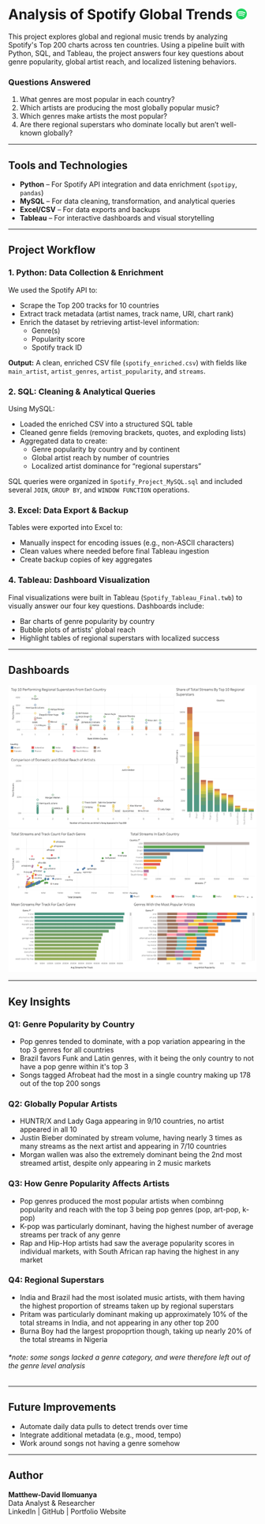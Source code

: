 # Analysis of Spotify Global Trends <img src="assets/Spotify-Icon-Logo.wine.png" alt="Spotify Banner" width="22">
This project explores global and regional music trends by analyzing Spotify's Top 200 charts across ten countries. Using a pipeline built with Python, SQL, and Tableau, the project answers four key questions about genre popularity, global artist reach, and localized listening behaviors.

### Questions Answered
1. What genres are most popular in each country?
2. Which artists are producing the most globally popular music?
4. Which genres make artists the most popular?
5. Are there regional superstars who dominate locally but aren’t well-known globally?

---

## Tools and Technologies
- **Python** – For Spotify API integration and data enrichment (`spotipy`, `pandas`)
- **MySQL** – For data cleaning, transformation, and analytical queries
- **Excel/CSV** – For data exports and backups
- **Tableau** – For interactive dashboards and visual storytelling

---

## Project Workflow

### 1. Python: Data Collection & Enrichment
We used the Spotify API to:
- Scrape the Top 200 tracks for 10 countries
- Extract track metadata (artist names, track name, URI, chart rank)
- Enrich the dataset by retrieving artist-level information:
  - Genre(s)
  - Popularity score
  - Spotify track ID

**Output:** A clean, enriched CSV file (`spotify_enriched.csv`) with fields like `main_artist`, `artist_genres`, `artist_popularity`, and `streams`.

### 2. SQL: Cleaning & Analytical Queries
Using MySQL:
- Loaded the enriched CSV into a structured SQL table
- Cleaned genre fields (removing brackets, quotes, and exploding lists)
- Aggregated data to create:
  - Genre popularity by country and by continent
  - Global artist reach by number of countries
  - Localized artist dominance for “regional superstars”

SQL queries were organized in `Spotify_Project_MySQL.sql` and included several `JOIN`, `GROUP BY`, and `WINDOW FUNCTION` operations.

### 3. Excel: Data Export & Backup
Tables were exported into Excel to:
- Manually inspect for encoding issues (e.g., non-ASCII characters)
- Clean values where needed before final Tableau ingestion
- Create backup copies of key aggregates

### 4. Tableau: Dashboard Visualization
Final visualizations were built in Tableau (`Spotify_Tableau_Final.twb`) to visually answer our four key questions. Dashboards include:
- Bar charts of genre popularity by country
- Bubble plots of artists' global reach
- Highlight tables of regional superstars with localized success

---

## Dashboards
![Artist Dashboard](assets/Artist_Dashboard.png)
![Genre Dashboard](assets/Genre_Dashboard.png)

---

## Key Insights

### Q1: Genre Popularity by Country
- Pop genres tended to dominate, with a pop variation appearing in the top 3 genres for all countries
- Brazil favors Funk and Latin genres, with it being the only country to not have a pop genre within it's top 3
- Songs tagged Afrobeat had the most in a single country making up 178 out of the top 200 songs

### Q2: Globally Popular Artists
- HUNTR/X and Lady Gaga appearing in 9/10 countries, no artist appeared in all 10
- Justin Bieber dominated by stream volume, having nearly 3 times as many streams as the next artist and appearing in 7/10 countries
- Morgan wallen was also the extremely dominant being the 2nd most streamed artist, despite only appearing in 2 music markets

### Q3: How Genre Popularity Affects Artists
- Pop genres produced the most popular artists when combinng popularity and reach with the top 3 being pop genres (pop, art-pop, k-pop)
- K-pop was particularly dominant, having the highest number of average streams per track of any genre
- Rap and Hip-Hop artists had saw the average popularity scores in individual markets, with South African rap having the highest in any market

### Q4: Regional Superstars
- India and Brazil had the most isolated music artists, with them having the highest proportion of streams taken up by regional superstars
- Pritam was particularly dominant making up approximately 10% of the total streams in India, and not appearing in any other top 200
- Burna Boy had the largest propoprtion though, taking up nearly 20% of the total streams in Nigeria

###### *note: some songs lacked a genre category, and were therefore left out of the genre level analysis
---

## Future Improvements
- Automate daily data pulls to detect trends over time 
- Integrate additional metadata (e.g., mood, tempo)
- Work around songs not having a genre somehow

---

## Author
**Matthew-David Ilomuanya**  
Data Analyst & Researcher  
LinkedIn | GitHub | Portfolio Website

